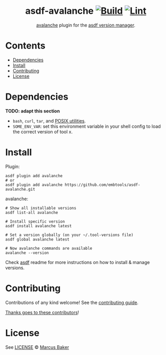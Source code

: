 <div align="center">

# asdf-avalanche [![Build](https://github.com/embtools/asdf-avalanche/actions/workflows/build.yml/badge.svg)](https://github.com/embtools/asdf-avalanche/actions/workflows/build.yml) [![Lint](https://github.com/embtools/asdf-avalanche/actions/workflows/lint.yml/badge.svg)](https://github.com/embtools/asdf-avalanche/actions/workflows/lint.yml)

[avalanche](https://github.com/ava-labs/avalanche-cli) plugin for the [asdf version manager](https://asdf-vm.com).

</div>

# Contents

- [Dependencies](#dependencies)
- [Install](#install)
- [Contributing](#contributing)
- [License](#license)

# Dependencies

**TODO: adapt this section**

- `bash`, `curl`, `tar`, and [POSIX utilities](https://pubs.opengroup.org/onlinepubs/9699919799/idx/utilities.html).
- `SOME_ENV_VAR`: set this environment variable in your shell config to load the correct version of tool x.

# Install

Plugin:

```shell
asdf plugin add avalanche
# or
asdf plugin add avalanche https://github.com/embtools/asdf-avalanche.git
```

avalanche:

```shell
# Show all installable versions
asdf list-all avalanche

# Install specific version
asdf install avalanche latest

# Set a version globally (on your ~/.tool-versions file)
asdf global avalanche latest

# Now avalanche commands are available
avalanche --version
```

Check [asdf](https://github.com/asdf-vm/asdf) readme for more instructions on how to
install & manage versions.

# Contributing

Contributions of any kind welcome! See the [contributing guide](contributing.md).

[Thanks goes to these contributors](https://github.com/embtools/asdf-avalanche/graphs/contributors)!

# License

See [LICENSE](LICENSE) © [Marcus Baker](https://github.com/embtools/asdf-avalanche/)
